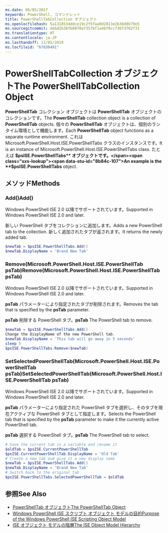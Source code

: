 ```yaml
---
ms.date: 06/05/2017
keywords: PowerShell, コマンドレット
title: PowerShellTabCollection オブジェクト
ms.openlocfilehash: 5a1318534ddce19c2f5faa0d2013e2b38d8b79e5
ms.sourcegitcommit: debd2b38fb8070a7357bf1a4bf9cc736f3702f31
ms.translationtype: HT
ms.contentlocale: ja-JP
ms.lasthandoff: 12/05/2019
ms.locfileid: "67030491"
---
```

# <a name="the-powershelltabcollection-object"></a><span data-ttu-id="8b84c-103">PowerShellTabCollection オブジェクト</span><span class="sxs-lookup"><span data-stu-id="8b84c-103">The PowerShellTabCollection Object</span></span>

<span data-ttu-id="8b84c-104">**PowerShellTab** コレクション オブジェクトは **PowerShellTab** オブジェクトのコレクションです。</span><span class="sxs-lookup"><span data-stu-id="8b84c-104">The **PowerShellTab** collection object is a collection of **PowerShellTab** objects.</span></span> <span data-ttu-id="8b84c-105">個々の **PowerShellTab** オブジェクトは、個別のランタイム環境として機能します。</span><span class="sxs-lookup"><span data-stu-id="8b84c-105">Each **PowerShellTab** object functions as a separate runtime environment.</span></span> <span data-ttu-id="8b84c-106">これは Microsoft.PowerShell.Host.ISE.PowerShellTabs クラスのインスタンスです。</span><span class="sxs-lookup"><span data-stu-id="8b84c-106">It is an instance of Microsoft.PowerShell.Host.ISE.PowerShellTabs class.</span></span> <span data-ttu-id="8b84c-107">たとえば **$psISE.PowerShellTabs** オブジェクトです。</span><span class="sxs-lookup"><span data-stu-id="8b84c-107">An example is the **$psISE.PowerShellTabs** object.</span></span>

## <a name="methods"></a><span data-ttu-id="8b84c-108">メソッド</span><span class="sxs-lookup"><span data-stu-id="8b84c-108">Methods</span></span>

### <a name="add"></a><span data-ttu-id="8b84c-109">Add\(\)</span><span class="sxs-lookup"><span data-stu-id="8b84c-109">Add\(\)</span></span>

<span data-ttu-id="8b84c-110">Windows PowerShell ISE 2.0 以降でサポートされています。</span><span class="sxs-lookup"><span data-stu-id="8b84c-110">Supported in Windows PowerShell ISE 2.0 and later.</span></span>

<span data-ttu-id="8b84c-111">新しい PowerShell タブをコレクションに追加します。</span><span class="sxs-lookup"><span data-stu-id="8b84c-111">Adds a new PowerShell tab to the collection.</span></span> <span data-ttu-id="8b84c-112">新しく追加されたタブが返されます。</span><span class="sxs-lookup"><span data-stu-id="8b84c-112">It returns the newly added tab.</span></span>

```powershell
$newTab = $psISE.PowerShellTabs.Add()
$newTab.DisplayName = 'Brand New Tab'
```

### <a name="removemicrosoftpowershellhostisepowershelltab-pstab"></a><span data-ttu-id="8b84c-113">Remove\(Microsoft.PowerShell.Host.ISE.PowerShellTab psTab\)</span><span class="sxs-lookup"><span data-stu-id="8b84c-113">Remove\(Microsoft.PowerShell.Host.ISE.PowerShellTab psTab\)</span></span>

<span data-ttu-id="8b84c-114">Windows PowerShell ISE 2.0 以降でサポートされています。</span><span class="sxs-lookup"><span data-stu-id="8b84c-114">Supported in Windows PowerShell ISE 2.0 and later.</span></span>

<span data-ttu-id="8b84c-115">**psTab** パラメーターにより指定されたタブが削除されます。</span><span class="sxs-lookup"><span data-stu-id="8b84c-115">Removes the tab that is specified by the **psTab** parameter.</span></span>

<span data-ttu-id="8b84c-116">**psTab** 削除する PowerShell タブ。</span><span class="sxs-lookup"><span data-stu-id="8b84c-116">**psTab** The PowerShell tab to remove.</span></span>

```powershell
$newTab = $psISE.PowerShellTabs.Add()
Change the DisplayName of the new PowerShell tab.
$newTab.DisplayName = 'This tab will go away in 5 seconds'
sleep 5
$psISE.PowerShellTabs.Remove($newTab)
```

### <a name="setselectedpowershelltabmicrosoftpowershellhostisepowershelltab-pstab"></a><span data-ttu-id="8b84c-117">SetSelectedPowerShellTab\(Microsoft.PowerShell.Host.ISE.PowerShellTab psTab\)</span><span class="sxs-lookup"><span data-stu-id="8b84c-117">SetSelectedPowerShellTab\(Microsoft.PowerShell.Host.ISE.PowerShellTab psTab\)</span></span>

<span data-ttu-id="8b84c-118">Windows PowerShell ISE 2.0 以降でサポートされています。</span><span class="sxs-lookup"><span data-stu-id="8b84c-118">Supported in Windows PowerShell ISE 2.0 and later.</span></span>

<span data-ttu-id="8b84c-119">**psTab** パラメーターにより指定された PowerShell タブを選択し、そのタブを現在アクティブな PowerShell タブとして指定します。</span><span class="sxs-lookup"><span data-stu-id="8b84c-119">Selects the PowerShell tab that is specified by the **psTab** parameter to make it the currently active PowerShell tab.</span></span>

<span data-ttu-id="8b84c-120">**psTab** 選択する PowerShell タブ。</span><span class="sxs-lookup"><span data-stu-id="8b84c-120">**psTab** The PowerShell tab to select.</span></span>

```powershell
# Save the current tab in a variable and rename it
$oldTab = $psISE.CurrentPowerShellTab
$psISE.CurrentPowerShellTab.DisplayName = 'Old Tab'
# Create a new tab and give it a new display name
$newTab = $psISE.PowerShellTabs.Add()
$newTab.DisplayName = 'Brand New Tab'
# Switch back to the original tab
$psISE.PowerShellTabs.SelectedPowerShellTab = $oldTab
```

## <a name="see-also"></a><span data-ttu-id="8b84c-121">参照</span><span class="sxs-lookup"><span data-stu-id="8b84c-121">See Also</span></span>

- [<span data-ttu-id="8b84c-122">PowerShellTab オブジェクト</span><span class="sxs-lookup"><span data-stu-id="8b84c-122">The PowerShellTab Object</span></span>](The-PowerShellTab-Object.md)
- [<span data-ttu-id="8b84c-123">Windows PowerShell ISE スクリプト オブジェクト モデルの目的</span><span class="sxs-lookup"><span data-stu-id="8b84c-123">Purpose of the Windows PowerShell ISE Scripting Object Model</span></span>](Purpose-of-the-Windows-PowerShell-ISE-Scripting-Object-Model.md)
- [<span data-ttu-id="8b84c-124">ISE オブジェクト モデルの階層</span><span class="sxs-lookup"><span data-stu-id="8b84c-124">The ISE Object Model Hierarchy</span></span>](The-ISE-Object-Model-Hierarchy.md)
